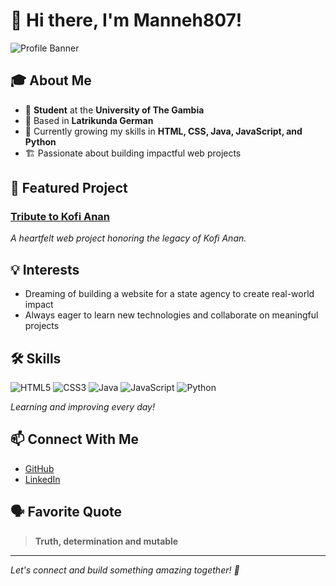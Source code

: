# 👋 Hi there, I'm Manneh807!

![Profile Banner](https://github.com/Manneh807.png)

## 🎓 About Me

- 🏫 **Student** at the **University of The Gambia**
- 📍 Based in **Latrikunda German**
- 🌱 Currently growing my skills in **HTML, CSS, Java, JavaScript, and Python**
- 🏗️ Passionate about building impactful web projects

## 🌟 Featured Project

### [Tribute to Kofi Anan](#)
*A heartfelt web project honoring the legacy of Kofi Anan.*

## 💡 Interests

- Dreaming of building a website for a state agency to create real-world impact
- Always eager to learn new technologies and collaborate on meaningful projects

## 🛠️ Skills

![HTML5](https://img.shields.io/badge/HTML5-E34F26?logo=html5&logoColor=fff&style=flat-square)
![CSS3](https://img.shields.io/badge/CSS3-1572B6?logo=css3&logoColor=fff&style=flat-square)
![Java](https://img.shields.io/badge/Java-ED8B00?logo=java&logoColor=fff&style=flat-square)
![JavaScript](https://img.shields.io/badge/JavaScript-F7DF1E?logo=javascript&logoColor=000&style=flat-square)
![Python](https://img.shields.io/badge/Python-3776AB?logo=python&logoColor=fff&style=flat-square)

*Learning and improving every day!*

## 📫 Connect With Me

- [GitHub](https://github.com/Manneh807)
- [LinkedIn](https://linkedin.com/in/saihou-manneh-2b7852256)

## 🗣️ Favorite Quote

> **Truth, determination and mutable**

---

*Let's connect and build something amazing together! 🚀*